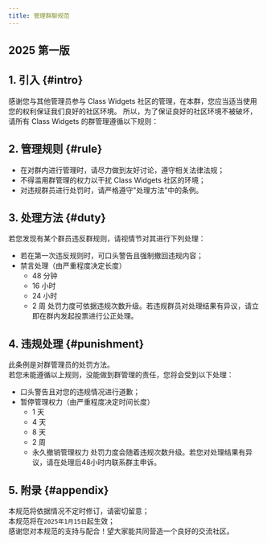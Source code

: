 ```yaml
---
title: 管理群聊规范
---
```


## 2025 第一版

## 1. 引入 {#intro}

感谢您与其他管理员参与 Class Widgets 社区的管理，在本群，您应当适当使用您的权利保证我们良好的社区环境。
所以，为了保证良好的社区环境不被破坏，请所有 Class Widgets 的群管理遵循以下规则：

## 2. 管理规则 {#rule}

- 在对群内进行管理时，请尽力做到友好讨论，遵守相关法律法规；
- 不得滥用群管理的权力以干扰 Class Widgets 社区的环境；
- 对违规群员进行处罚时，请严格遵守"处理方法"中的条例。

## 3. 处理方法 {#duty}

若您发现有某个群员违反群规则，请视情节对其进行下列处理：

- 若在第一次违反规则时，可口头警告且强制撤回违规内容；
- 禁言处理（由严重程度决定长度）
    - 48 分钟
    - 16 小时
    - 24 小时
    - 2 周
        处罚力度可依据违规次数升级。若违规群员对处理结果有异议，请立即在群内发起投票进行公正处理。

## 4. 违规处理 {#punishment}

此条例是对群管理员的处罚方法。\
若您未能遵循以上规则，没能做到群管理的责任，您将会受到以下处理：

- 口头警告且对您的违规情况进行道歉；
- 暂停管理权力（由严重程度决定时间长度）
    - 1 天
    - 4 天
    - 8 天
    - 2 周
    - 永久撤销管理权力
        处罚力度会随着违规次数升级。若您对处理结果有异议，请在处理后48小时内联系群主申诉。

## 5. 附录 {#appendix}

本规范将依据情况不定时修订，请密切留意；\
本规范将在`2025年1月15日`起生效；\
感谢您对本规范的支持与配合！望大家能共同营造一个良好的交流社区。

